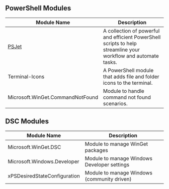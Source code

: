 ## PowerShell Modules

| Module Name                                               | Description                                                                                                    |
| --------------------------------------------------------- | -------------------------------------------------------------------------------------------------------------- |
| [PSJet](https://www.powershellgallery.com/packages/PSJet) | A collection of powerful and efficient PowerShell scripts to help streamline your workflow and automate tasks. |
| Terminal-Icons                                            | A PowerShell module that adds file and folder icons to the terminal.                                           |
| Microsoft.WinGet.CommandNotFound                          | Module to handle command not found scenarios.                                                                  | 

## DSC Modules

| Module Name                  | Description                                 |
| ---------------------------- | ------------------------------------------- |
| Microsoft.WinGet.DSC         | Module to manage WinGet packages            |
| Microsoft.Windows.Developer  | Module to manage Windows Developer settings |
| xPSDesiredStateConfiguration | Module to manage Windows (community driven) |
